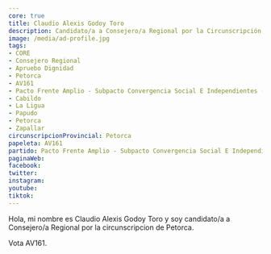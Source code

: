 ```yaml
---
core: true
title: Claudio Alexis Godoy Toro
description: Candidato/a a Consejero/a Regional por la Circunscripción de Petorca
image: /media/ad-profile.jpg
tags:
- CORE
- Consejero Regional
- Apruebo Dignidad
- Petorca
- AV161
- Pacto Frente Amplio - Subpacto Convergencia Social E Independientes - Convergencia Social
- Cabildo
- La Ligua
- Papudo
- Petorca
- Zapallar
circunscripcionProvincial: Petorca
papeleta: AV161
partido: Pacto Frente Amplio - Subpacto Convergencia Social E Independientes - Convergencia Social
paginaWeb:
facebook:
twitter:
instagram:
youtube:
tiktok:
---
```

Hola, mi nombre es Claudio Alexis Godoy Toro y soy candidato/a a Consejero/a Regional por la circunscripcion de Petorca.

Vota AV161.